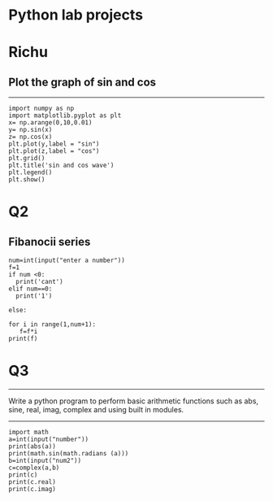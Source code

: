 # Python lab projects
# Richu
## Plot the graph of sin and cos
------------
```
import numpy as np
import matplotlib.pyplot as plt
x= np.arange(0,10,0.01)
y= np.sin(x)
z= np.cos(x)
plt.plot(y,label = "sin")
plt.plot(z,label = "cos")
plt.grid()
plt.title('sin and cos wave')
plt.legend()
plt.show()
```
# Q2
Fibanocii series
-----------
```
num=int(input("enter a number"))
f=1
if num <0:
  print('cant')
elif num==0:
  print('1')

else:

for i in range(1,num+1):
   f=f*i
print(f)
```
# Q3
-------
Write a python program to perform basic arithmetic functions such as 
abs, sine, real, imag, complex and using built in modules.

-------
```
import math
a=int(input("number"))
print(abs(a))
print(math.sin(math.radians (a)))
b=int(input("num2"))
c=complex(a,b)
print(c)
print(c.real)
print(c.imag)
```
